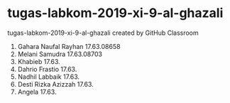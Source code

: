 # tugas-labkom-2019-xi-9-al-ghazali
tugas-labkom-2019-xi-9-al-ghazali created by GitHub Classroom
1. Gahara Naufal Rayhan 17.63.08658
2. Melani Samudra 17.63.08703
3. Khabieb 17.63.
4. Dahrio Frastio 17.63.
5. Nadhil Labbaik 17.63.
6. Desti Rizka Azizzah 17.63.
7. Angela 17.63.

